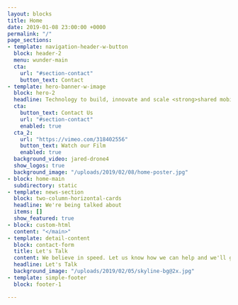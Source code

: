 ```yaml
---
layout: blocks
title: Home
date: 2019-01-08 23:00:00 +0000
permalink: "/"
page_sections:
- template: navigation-header-w-button
  block: header-2
  menu: wunder-main
  cta:
    url: "#section-contact"
    button_text: Contact
- template: hero-banner-w-image
  block: hero-2
  headline: Technology to build, innovate and scale <strong>shared mobility</strong>
  cta:
    button_text: Contact Us
    url: "#section-contact"
    enabled: true
  cta_2:
    url: "https://vimeo.com/318402556"
    button_text: Watch our Film
    enabled: true
  background_video: jared-drone4
  show_logos: true
  background_image: "/uploads/2019/02/08/home-poster.jpg"
- block: home-main
  subdirectory: static
- template: news-section
  block: two-column-horizontal-cards
  headline: We're being talked about
  items: []
  show_featured: true
- block: custom-html
  content: "</main>"
- template: detail-content
  block: contact-form
  title: Let's Talk
  content: We believe in speed. Let us know how we can help and we'll get in touch with you in no time.
  headline: Let's Talk
  background_image: "/uploads/2019/02/05/skyline-bg@2x.jpg"
- template: simple-footer
  block: footer-1

---
```

